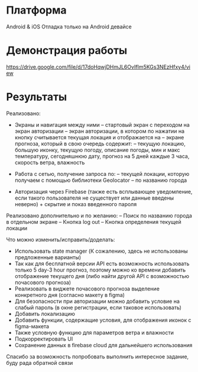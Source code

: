 # Платформа

Android & iOS 
Отладка только на Android девайсе

# Демонстрация работы

https://drive.google.com/file/d/17doHqwjDHmJL6OvIfIm5KGs3NEzHfxy4/view

# Результаты

Реализовано:
- Экраны и навигация между ними
  – стартовый экран с переходом на экран авторизации
  – экран авторизации, в котором по нажатии на кнопку считывается текущая локация и отображается на
  – экране прогноза, который в свою очередь содержит:
    – текущую локацию, большую иконку, текущую погоду, описание погоды, мин и макс температуру,
      сегодняшнюю дату, прогноз на 5 дней каждые 3 часа, скорость ветра, влажность
  
- Работа с сетью, получение запроса по:
  – текущей локации, которую получаем с помощью библиотеки Geolocator
  – по названию города

- Авторизация через Firebase (также есть всплывающее уведомление, если такого пользователя не 
  существует или данные введены неверно) + скрытие и показ введенного пароля


Реализовано дополнительно и по желанию:
– Поиск по названию города в отдельном экране
– Кнопка log out
– Кнопка определения текущей локации

Что можно изменить/исправить/доделать:
- Использовать state manager (К сожалению, здесь не использованы предложенные варианты)
- Так как для бесплатной версии API есть возможность использовать только 5 day-3 hour прогноз, 
  поэтому можно ко времени добавить отображение текущего дня (либо найти другой API с возможностью 
  почасового прогноза)
- Реализовать в виджете почасового прогноза выделение конкретного дня (согласно макету в figma)
- Для безопасности при авторизации можно добавить условие на слабый пароль (в окне регистрации,
  если таковое использовать)
- Добавить локализацию
- Добавить функции, содержащие условия, для отображения иконок с figma-макета
- Также условную функцию для параметров ветра и влажности
- Подкорректировать UI
- Сохранение данных в firebase cloud для дальнейшего использования

Спасибо за возможность попробовать выполнить интересное задание, буду рада обратной связи 